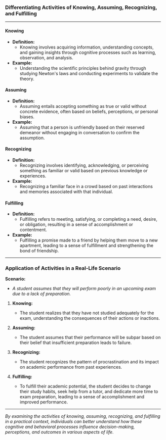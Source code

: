 ### Differentiating Activities of Knowing, Assuming, Recognizing, and Fulfilling

---

#### Knowing

- **Definition:**
  - Knowing involves acquiring information, understanding concepts, and gaining insights through cognitive processes such as learning, observation, and analysis.
- **Example:**
  - Understanding the scientific principles behind gravity through studying Newton's laws and conducting experiments to validate the theory.

#### Assuming

- **Definition:**
  - Assuming entails accepting something as true or valid without concrete evidence, often based on beliefs, perceptions, or personal biases.
- **Example:**
  - Assuming that a person is unfriendly based on their reserved demeanor without engaging in conversation to confirm the assumption.

#### Recognizing

- **Definition:**
  - Recognizing involves identifying, acknowledging, or perceiving something as familiar or valid based on previous knowledge or experiences.
- **Example:**
  - Recognizing a familiar face in a crowd based on past interactions and memories associated with that individual.

#### Fulfilling

- **Definition:**
  - Fulfilling refers to meeting, satisfying, or completing a need, desire, or obligation, resulting in a sense of accomplishment or contentment.
- **Example:**
  - Fulfilling a promise made to a friend by helping them move to a new apartment, leading to a sense of fulfillment and strengthening the bond of friendship.

---

### Application of Activities in a Real-Life Scenario

**Scenario:**

- _A student assumes that they will perform poorly in an upcoming exam due to a lack of preparation._

1. **Knowing:**

   - The student realizes that they have not studied adequately for the exam, understanding the consequences of their actions or inactions.

2. **Assuming:**

   - The student assumes that their performance will be subpar based on their belief that insufficient preparation leads to failure.

3. **Recognizing:**

   - The student recognizes the pattern of procrastination and its impact on academic performance from past experiences.

4. **Fulfilling:**
   - To fulfill their academic potential, the student decides to change their study habits, seek help from a tutor, and dedicate more time to exam preparation, leading to a sense of accomplishment and improved performance.

---

_By examining the activities of knowing, assuming, recognizing, and fulfilling in a practical context, individuals can better understand how these cognitive and behavioral processes influence decision-making, perceptions, and outcomes in various aspects of life._
